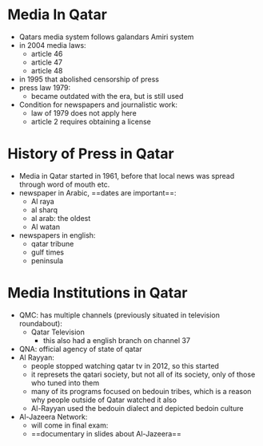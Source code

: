 # Media In Qatar
- Qatars media system follows galandars Amiri system
- in 2004 media laws:
	- article 46
	- article 47
	- article 48
- in 1995 that abolished censorship of press
- press law 1979:
	- became outdated with the era, but is still used
- Condition for newspapers and journalistic work:
	- law of 1979 does not apply here
	- article 2 requires obtaining a license
# History of Press in Qatar
- Media in Qatar started in 1961, before that local news was spread through word of mouth etc.
- newspaper in Arabic, ==dates are important==:
	- Al raya
	- al sharq
	- al arab: the oldest
	- Al watan
- newspapers in english:
	- qatar tribune
	- gulf times
	- peninsula
# Media Institutions in Qatar
- QMC: has multiple channels (previously situated in television roundabout):
	- Qatar Television
		- this also had a english branch on channel 37
- QNA: official agency of state of qatar
- Al Rayyan:
	- people stopped watching qatar tv in 2012, so this started
	- it represets the qatari society, but not all of its society, only of those who tuned into them
	- many of its programs focused on bedouin tribes, which is a reason why people outside of Qatar watched it also
	- Al-Rayyan used the bedouin dialect and depicted bedoin culture
- Al-Jazeera Network:
	- will come in final exam:
	- ==documentary in slides about Al-Jazeera==

